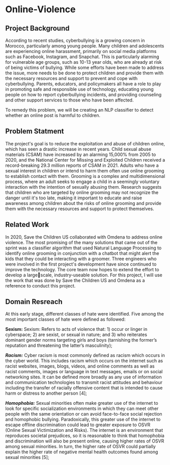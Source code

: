 # Online-Violence

## Project Background

According to recent studies, cyberbullying is a growing concern in Morocco, particularly among young people. Many children and adolescents are experiencing online harassment, primarily on social media platforms such as Facebook, Instagram, and Snapchat. This is particularly alarming for vulnerable age groups, such as 10-13 year olds, who are already at risk of being victims of bullying. While some efforts have been made to address the issue, more needs to be done to protect children and provide them with the necessary resources and support to prevent and cope with cyberbullying. Parents, educators, and policymakers all have a role to play in promoting safe and responsible use of technology, educating young people on how to report cyberbullying incidents, and providing counseling and other support services to those who have been affected. 

To remedy this problem, we will be creating an NLP classifier to detect whether an online post is harmful to children.

## Problem Statment

The project's goal is to reduce the exploitation and abuse of children online, which has seen a drastic increase in recent years. Child sexual abuse materials (CSAM) have increased by an alarming 15,000% from 2005 to 2020, and the National Center for Missing and Exploited Children received a record-breaking 29.3 million reports of CSAM in 2021. Adults who have a sexual interest in children or intend to harm them often use online grooming to establish contact with them. Grooming is a complex and multidimensional process, where an adult seeks to engage a child in a seemingly voluntary interaction with the intention of sexually abusing them. Research suggests that children who are targeted by online grooming may not recognize the danger until it's too late, making it important to educate and raise awareness among children about the risks of online grooming and provide them with the necessary resources and support to protect themselves.

## Related Work

In 2020, Save the Children US collaborated with Omdena to address online violence. The most promising of the many solutions that came out of the sprint was a classifier algorithm that used Natural Language Processing to identify online grooming in conjunction with a chatbot that might alert the kids that they could be interacting with a groomer. Three engineers who were involved in the first project's development have since continued to improve the technology. The core team now hopes to extend the effort to develop a largescale, industry-useable solution. For this project, I will use the work that was done by Save the Children US and Omdena as a reference to conduct this project.

## Domain Resreach

At this early stage, different classes of hate were identified. Five among the most important classes of hate were defined as followed:

**Sexism:** Sexism: Refers to acts of violence that: 1) occur or linger in cyberspace; 2) are sexist, or sexual in nature; and 3) who reiterates dominant gender norms targeting girls and boys (tarnishing the former’s reputation and threatening the latter’s masculinity);

***Racism:*** Cyber racism is most commonly defined as racism which occurs in the cyber world. This includes racism which occurs on the internet such as racist websites, images, blogs, videos, and online comments as well as racist comments, images or language in text messages, emails or on social networking sites. It can be defined more broadly as any use of information and communication technologies to transmit racist attitudes and behaviour including the transfer of racially offensive content that is intended to cause harm or distress to another person [4];

***Homophobia:*** Sexual minorities often make greater use of the internet to look for specific socialization environments in which they can meet other people with the same orientation or can avoid face-to-face social rejection and homophobic bullying. Paradoxically, this greater use of the internet to escape offline discrimination could lead to greater exposure to OSVR (Online Sexual Victimization and Risks). The internet is an environment that reproduces societal prejudices, so it is reasonable to think that homophobia and discrimination will also be present online, causing higher rates of OSVR among sexual minorities. In turn, the higher rate of OSVR could partially explain the higher rate of negative mental health outcomes found among sexual minorities [5];


